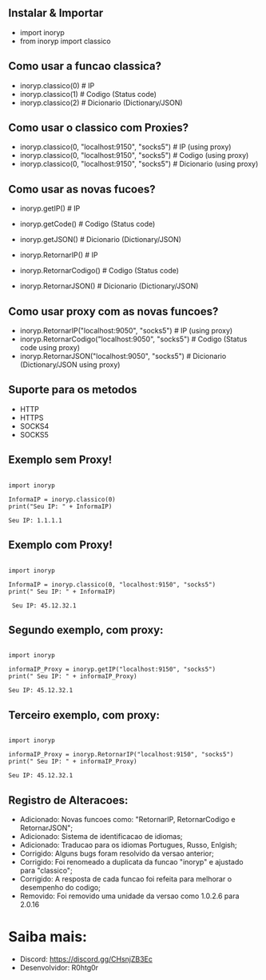## Instalar & Importar
* import inoryp
* from inoryp import classico

## Como usar a funcao classica?
* inoryp.classico(0) # IP
* inoryp.classico(1) # Codigo (Status code)
* inoryp.classico(2) # Dicionario (Dictionary/JSON)

## Como usar o classico com Proxies?
* inoryp.classico(0, "localhost:9150", "socks5") # IP (using proxy)
* inoryp.classico(0, "localhost:9150", "socks5") # Codigo (using proxy)
* inoryp.classico(0, "localhost:9150", "socks5") # Dicionario (using proxy)

## Como usar as novas fucoes?
* inoryp.getIP() # IP
* inoryp.getCode() # Codigo (Status code)
* inoryp.getJSON() # Dicionario (Dictionary/JSON)

* inoryp.RetornarIP() # IP
* inoryp.RetornarCodigo() # Codigo (Status code)
* inoryp.RetornarJSON() # Dicionario (Dictionary/JSON)

## Como usar proxy com as novas funcoes?
* inoryp.RetornarIP("localhost:9050", "socks5") # IP (using proxy)
* inoryp.RetornarCodigo("localhost:9050", "socks5") # Codigo (Status code  using proxy)
* inoryp.RetornarJSON("localhost:9050", "socks5") # Dicionario (Dictionary/JSON using proxy)

## Suporte para os metodos
* HTTP
* HTTPS
* SOCKS4
* SOCKS5

## Exemplo sem Proxy!
```

import inoryp

InformaIP = inoryp.classico(0)
print("Seu IP: " + InformaIP)

```
``` Seu IP: 1.1.1.1 ```

## Exemplo com Proxy!
```

import inoryp

InformaIP = inoryp.classico(0, "localhost:9150", "socks5")
print(" Seu IP: " + InformaIP)

```
``` Seu IP: 45.12.32.1```

## Segundo exemplo, com proxy:
```

import inoryp

informaIP_Proxy = inoryp.getIP("localhost:9150", "socks5")
print(" Seu IP: " + informaIP_Proxy)

```
``` Seu IP: 45.12.32.1 ```

## Terceiro exemplo, com proxy:
```

import inoryp

informaIP_Proxy = inoryp.RetornarIP("localhost:9150", "socks5")
print(" Seu IP: " + informaIP_Proxy)

```
``` Seu IP: 45.12.32.1 ```

## Registro de Alteracoes:
* Adicionado: Novas funcoes como: "RetornarIP, RetornarCodigo e RetornarJSON";
* Adicionado: Sistema de identificacao de idiomas;
* Adicionado: Traducao para os idiomas Portugues, Russo, Enlgish;
* Corrigido: Alguns bugs foram resolvido da versao anterior; 
* Corrigido: Foi renomeado a duplicata da funcao "inoryp" e ajustado para "classico";
* Corrigido: A resposta de cada funcao foi refeita para melhorar o desempenho do codigo;
* Removido: Foi removido uma unidade da versao como 1.0.2.6 para 2.0.16

# Saiba mais:
* Discord: https://discord.gg/CHsnjZB3Ec
* Desenvolvidor: R0htg0r